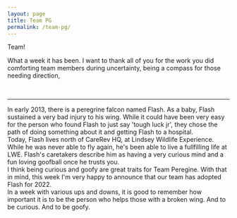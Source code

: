 ```yaml
---
layout: page
title: Team PG
permalink: /team-pg/
---
```


Team!

What a week it has been. I want to thank all of you for the work you did comforting team members during uncertainty, being a compass for those needing direction, 
  
<br/>
<hr/>
In early 2013, there is a peregrine falcon named Flash. As a baby, Flash sustained a very bad injury to his wing. While it could have been very easy for the person who found Flash to just say 'tough luck jr', they chose the path of doing something about it and getting Flash to a hospital.
<br/>  
Today, Flash lives north of CareRev HQ, at Lindsey Wildlife Experience. While he was never able to fly again, he's been able to live a fullfilling life at LWE. Flash's caretakers describe him as having a very curious mind and a fun loving goofball once he trusts you. 
<br/>  
I think being curious and goofy are great traits for Team Peregine. With that in mind, this week I'm very happy to announce that our team has adopted Flash for 2022. 
<br/>
In a week with various ups and downs, it is good to remember how important it is to be the person who helps those with a broken wing. And to be curious. And to be goofy.  